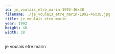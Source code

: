 ```yaml
---
id: je_voulais_etre_marin-1992-46x38
filename: ./je_voulais_etre_marin-1992-46x38.jpg
title: je voulais etre marin
year: 1992
height: 46
width: 38
---
```


je voulais etre marin
